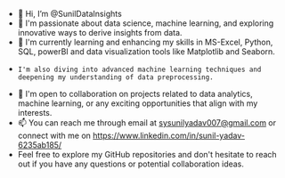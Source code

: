 - 👋 Hi, I’m @SunilDataInsights
- 👀  I'm passionate about data science, machine learning, and exploring innovative ways to derive insights from data.
- 🌱  I'm currently learning and enhancing my skills in MS-Excel, Python, SQL, powerBI and data visualization tools like Matplotlib and Seaborn.
-     I'm also diving into advanced machine learning techniques and deepening my understanding of data preprocessing.
- 💞️ I'm open to collaboration on projects related to data analytics, machine learning, or any exciting opportunities that align with my interests.
- 📫 You can reach me through email at sysunilyadav007@gmail.com or connect with me on https://www.linkedin.com/in/sunil-yadav-6235ab185/
-    Feel free to explore my GitHub repositories and don't hesitate to reach out if you have any questions or potential collaboration ideas.

<!---
SunilDataInsights/SunilDataInsights is a ✨ special ✨ repository because its `README.md` (this file) appears on your GitHub profile.
You can click the Preview link to take a look at your changes.
--->
